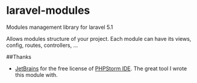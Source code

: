 # laravel-modules
Modules management library for laravel 5.1

Allows modules structure of your project. Each module can have its views, config, routes, controllers, ...

##Thanks
 - [JetBrains](https://www.jetbrains.com/) for the free license of [PHPStorm IDE](https://www.jetbrains.com/phpstorm/specials/phpstorm/phpstorm.html). The great tool I wrote this module with.